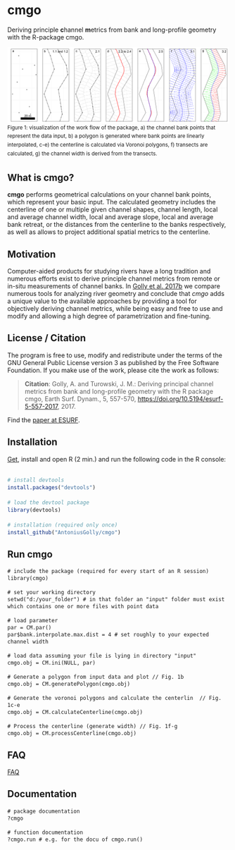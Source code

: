 # cmgo
Deriving principle **c**hannel **m**etrics from bank and long-profile geometry with the R-package cmgo.

![Workflow](https://raw.githubusercontent.com/AntoniusGolly/cmgo/master/man/figures/01-processing.png)
<sup>Figure 1: visualization of the work flow of the package, a) the channel bank points that represent the data input, b) a polygon is generated where bank points are linearly interpolated, c-e) the centerline is calculated via Voronoi polygons, f) transects are calculated, g) the channel width is derived from the transects.</sup>

## What is cmgo?

**cmgo** performs geometrical calculations on your channel bank points, which represent your basic input. The calculated geometry includes the centerline of one or multiple given channel shapes, channel length, local and average channel width, local and average slope, local and average bank retreat, or the distances from the centerline to the banks respectively, as well as allows to project additional spatial metrics to the centerline.

## Motivation

Computer-aided products for studying rivers have a long tradition and numerous efforts exist to derive principle channel metrics from remote or in-situ measurements of channel banks. In [Golly et al. 2017b](http://www.earth-surf-dynam-discuss.net/esurf-2017-32/) we compare numerous tools for analyzing river geometry and conclude that *cmgo* adds a unique value to the available approaches by providing a tool for objectively deriving channel metrics, while being easy and free to use and modify and allowing a high degree of parametrization and fine-tuning.

## License / Citation

The program is free to use, modify and redistribute under the terms of the GNU General Public License version 3 as published by the Free Software Foundation. If you make use of the work, please cite the work as follows:

>**Citation**: Golly, A. and Turowski, J. M.: Deriving principal channel metrics from bank and long-profile geometry with the R package cmgo, Earth Surf. Dynam., 5, 557-570, https://doi.org/10.5194/esurf-5-557-2017, 2017.

Find the [paper at ESURF](https://www.earth-surf-dynam.net/5/557/2017/esurf-5-557-2017.html).

## Installation

[Get](https://cran.r-project.org/), install and open R (2 min.) and run the following code in the R console:

```R

# install devtools 
install.packages("devtools")

# load the devtool package
library(devtools)

# installation (required only once)
install_github("AntoniusGolly/cmgo")
```

## Run cmgo
```
# include the package (required for every start of an R session)
library(cmgo)

# set your working directory 
setwd("d:/your_folder") # in that folder an "input" folder must exist which contains one or more files with point data

# load parameter
par = CM.par()
par$bank.interpolate.max.dist = 4 # set roughly to your expected channel width

# load data assuming your file is lying in directory "input"
cmgo.obj = CM.ini(NULL, par)

# Generate a polygon from input data and plot // Fig. 1b
cmgo.obj = CM.generatePolygon(cmgo.obj)

# Generate the voronoi polygons and calculate the centerlin  // Fig. 1c-e
cmgo.obj = CM.calculateCenterline(cmgo.obj)

# Process the centerline (generate width) // Fig. 1f-g
cmgo.obj = CM.processCenterline(cmgo.obj)

```

## FAQ

[FAQ](FAQ.md)

## Documentation

```
# package documentation
?cmgo

# function documentation
?cmgo.run # e.g. for the docu of cmgo.run()
```

